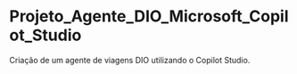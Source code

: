 # Projeto_Agente_DIO_Microsoft_Copilot_Studio
Criação de um agente de viagens DIO utilizando o Copilot Studio.
